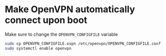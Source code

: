 # Make OpenVPN automatically connect upon boot

Make sure to change the `OPENVPN_CONFIGFILE` variable

```bash
sudo cp OPENVPN_CONFIGFILE.ovpn /etc/openvpn/OPENVPN_CONFIGFILE.conf
sudo systemctl enable openvpn
```
